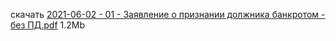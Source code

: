 <!-- [В начало](/docs/index.md) -->

скачать [2021-06-02 - 01 - Заявление о признании должника банкротом - без ПД.pdf](https://bit.ly/3neblP0) 1.2Mb
